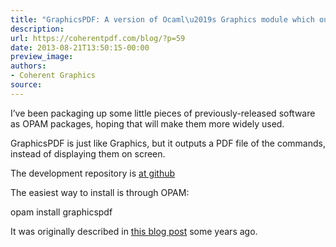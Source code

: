 ```yaml
---
title: "GraphicsPDF: A version of Ocaml\u2019s Graphics module which outputs PDF"
description:
url: https://coherentpdf.com/blog/?p=59
date: 2013-08-21T13:50:15-00:00
preview_image:
authors:
- Coherent Graphics
source:
---
```


<p>I’ve been packaging up some little pieces of previously-released software as OPAM packages, hoping that will make them more widely used.</p>
<p>GraphicsPDF is just like Graphics, but it outputs a PDF file of the commands, instead of displaying them on screen.</p>
<p>The development repository is <a href="https://github.com/johnwhitington/graphicspdf">at github</a></p>
<p>The easiest way to install is through OPAM:</p>
<p>opam install graphicspdf</p>
<p>It was originally described in <a href="https://coherentpdf.com/blog/?p=45">this blog post</a> some years ago.</p>



